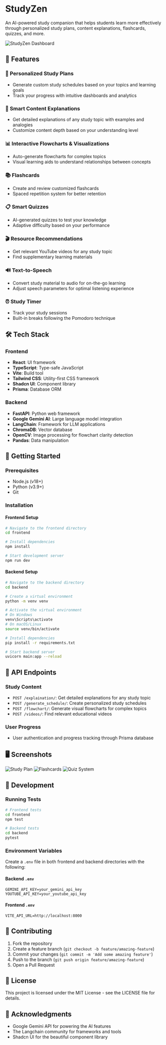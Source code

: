 # StudyZen

An AI-powered study companion that helps students learn more effectively through personalized study plans, content explanations, flashcards, quizzes, and more.

![StudyZen Dashboard](https://placeholder.com/studyzen-dashboard)

## 🚀 Features

### 📝 Personalized Study Plans
- Generate custom study schedules based on your topics and learning goals
- Track your progress with intuitive dashboards and analytics

### 🧠 Smart Content Explanations
- Get detailed explanations of any study topic with examples and analogies
- Customize content depth based on your understanding level

### 📊 Interactive Flowcharts & Visualizations
- Auto-generate flowcharts for complex topics
- Visual learning aids to understand relationships between concepts

### 📚 Flashcards
- Create and review customized flashcards
- Spaced repetition system for better retention

### 📋 Smart Quizzes
- AI-generated quizzes to test your knowledge
- Adaptive difficulty based on your performance

### 🎬 Resource Recommendations
- Get relevant YouTube videos for any study topic
- Find supplementary learning materials

### 🔊 Text-to-Speech
- Convert study material to audio for on-the-go learning
- Adjust speech parameters for optimal listening experience

### ⏰ Study Timer
- Track your study sessions
- Built-in breaks following the Pomodoro technique

## 🛠️ Tech Stack

### Frontend
- **React**: UI framework
- **TypeScript**: Type-safe JavaScript
- **Vite**: Build tool
- **Tailwind CSS**: Utility-first CSS framework
- **Shadcn UI**: Component library
- **Prisma**: Database ORM

### Backend
- **FastAPI**: Python web framework
- **Google Gemini AI**: Large language model integration
- **LangChain**: Framework for LLM applications
- **ChromaDB**: Vector database
- **OpenCV**: Image processing for flowchart clarity detection
- **Pandas**: Data manipulation

## 🏁 Getting Started

### Prerequisites
- Node.js (v18+)
- Python (v3.9+)
- Git

### Installation

#### Frontend Setup

```bash
# Navigate to the frontend directory
cd frontend

# Install dependencies
npm install

# Start development server
npm run dev
```

#### Backend Setup

```bash
# Navigate to the backend directory
cd backend

# Create a virtual environment
python -m venv venv

# Activate the virtual environment
# On Windows
venv\Scripts\activate
# On macOS/Linux
source venv/bin/activate

# Install dependencies
pip install -r requirements.txt

# Start backend server
uvicorn main:app --reload
```

## 📝 API Endpoints

### Study Content
- `POST /explaination/`: Get detailed explanations for any study topic
- `POST /generate_schedule/`: Create personalized study schedules
- `POST /flowchart/`: Generate visual flowcharts for complex topics
- `POST /videos/`: Find relevant educational videos

### User Progress
- User authentication and progress tracking through Prisma database

## 🖥️ Screenshots

![Study Plan](https://placeholder.com/study-plan)
![Flashcards](https://placeholder.com/flashcards)
![Quiz System](https://placeholder.com/quiz-system)

## 🧪 Development

### Running Tests
```bash
# Frontend tests
cd frontend
npm test

# Backend tests
cd backend
pytest
```

### Environment Variables
Create a `.env` file in both frontend and backend directories with the following:

#### Backend `.env`
```
GEMINI_API_KEY=your_gemini_api_key
YOUTUBE_API_KEY=your_youtube_api_key
```

#### Frontend `.env`
```
VITE_API_URL=http://localhost:8000
```

## 🤝 Contributing

1. Fork the repository
2. Create a feature branch (`git checkout -b feature/amazing-feature`)
3. Commit your changes (`git commit -m 'Add some amazing feature'`)
4. Push to the branch (`git push origin feature/amazing-feature`)
5. Open a Pull Request

## 📄 License

This project is licensed under the MIT License - see the LICENSE file for details.

## 👏 Acknowledgments

- Google Gemini API for powering the AI features
- The Langchain community for frameworks and tools
- Shadcn UI for the beautiful component library
